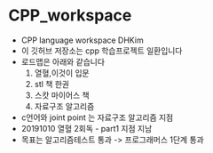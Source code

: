 # CPP_workspace
- CPP language workspace DHKim
 - 이 깃허브 저장소는 cpp 학습프로젝트 일환입니다
 - 로드맵은 아래와 같습니다 
    1. 열혈,이것이 입문
    2. stl 책 한권
    3. 스캇 마이어스 책 
    4. 자료구조 알고리즘
 - c언어와 joint point 는 자료구조 알고리즘 지점
 - 20191010 열혈 2회독 - part1 지점 지남
 - 목표는 알고리즘테스트 통과 -> 프로그래머스 1단계 통과 
 
